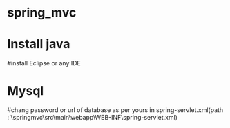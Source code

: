 # spring_mvc
# Install java 
#install Eclipse or any IDE
# Mysql 
#chang password or url of database as per yours in spring-servlet.xml(path : \springmvc\src\main\webapp\WEB-INF\spring-servlet.xml)
#
